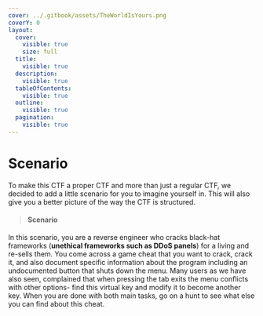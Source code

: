 ```yaml
---
cover: ../.gitbook/assets/TheWorldIsYours.png
coverY: 0
layout:
  cover:
    visible: true
    size: full
  title:
    visible: true
  description:
    visible: true
  tableOfContents:
    visible: true
  outline:
    visible: true
  pagination:
    visible: true
---
```


# Scenario

To make this CTF a proper CTF and more than just a regular CTF, we decided to add a little scenario for you to imagine yourself in. This will also give you a better picture of the way the CTF is structured.

> #### Scenario

In this scenario, you are a reverse engineer who cracks black-hat frameworks (**unethical frameworks such as DDoS panels**) for a living and re-sells them. You come across a game cheat that you want to crack, crack it, and also document specific information about the program including an undocumented button that shuts down the menu. Many users as we have also seen, complained that when pressing the tab exits the menu conflicts with other options- find this virtual key and modify it to become another key. When you are done with both main tasks, go on a hunt to see what else you can find about this cheat.
